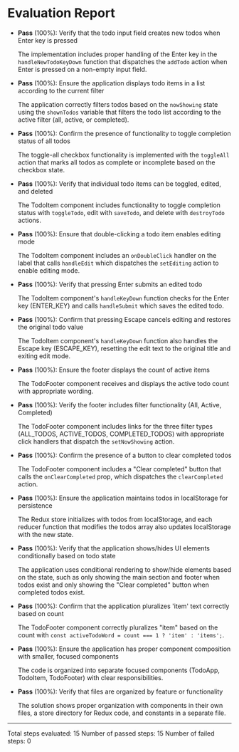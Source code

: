 # Evaluation Report

- **Pass** (100%): Verify that the todo input field creates new todos when Enter key is pressed
  
  The implementation includes proper handling of the Enter key in the `handleNewTodoKeyDown` function that dispatches the `addTodo` action when Enter is pressed on a non-empty input field.

- **Pass** (100%): Ensure the application displays todo items in a list according to the current filter
  
  The application correctly filters todos based on the `nowShowing` state using the `shownTodos` variable that filters the todo list according to the active filter (all, active, or completed).

- **Pass** (100%): Confirm the presence of functionality to toggle completion status of all todos
  
  The toggle-all checkbox functionality is implemented with the `toggleAll` action that marks all todos as complete or incomplete based on the checkbox state.

- **Pass** (100%): Verify that individual todo items can be toggled, edited, and deleted
  
  The TodoItem component includes functionality to toggle completion status with `toggleTodo`, edit with `saveTodo`, and delete with `destroyTodo` actions.

- **Pass** (100%): Ensure that double-clicking a todo item enables editing mode
  
  The TodoItem component includes an `onDoubleClick` handler on the label that calls `handleEdit` which dispatches the `setEditing` action to enable editing mode.

- **Pass** (100%): Verify that pressing Enter submits an edited todo
  
  The TodoItem component's `handleKeyDown` function checks for the Enter key (ENTER_KEY) and calls `handleSubmit` which saves the edited todo.

- **Pass** (100%): Confirm that pressing Escape cancels editing and restores the original todo value
  
  The TodoItem component's `handleKeyDown` function also handles the Escape key (ESCAPE_KEY), resetting the edit text to the original title and exiting edit mode.

- **Pass** (100%): Ensure the footer displays the count of active items
  
  The TodoFooter component receives and displays the active todo count with appropriate wording.

- **Pass** (100%): Verify the footer includes filter functionality (All, Active, Completed)
  
  The TodoFooter component includes links for the three filter types (ALL_TODOS, ACTIVE_TODOS, COMPLETED_TODOS) with appropriate click handlers that dispatch the `setNowShowing` action.

- **Pass** (100%): Confirm the presence of a button to clear completed todos
  
  The TodoFooter component includes a "Clear completed" button that calls the `onClearCompleted` prop, which dispatches the `clearCompleted` action.

- **Pass** (100%): Ensure the application maintains todos in localStorage for persistence
  
  The Redux store initializes with todos from localStorage, and each reducer function that modifies the todos array also updates localStorage with the new state.

- **Pass** (100%): Verify that the application shows/hides UI elements conditionally based on todo state
  
  The application uses conditional rendering to show/hide elements based on the state, such as only showing the main section and footer when todos exist and only showing the "Clear completed" button when completed todos exist.

- **Pass** (100%): Confirm that the application pluralizes 'item' text correctly based on count
  
  The TodoFooter component correctly pluralizes "item" based on the count with `const activeTodoWord = count === 1 ? 'item' : 'items';`.

- **Pass** (100%): Ensure the application has proper component composition with smaller, focused components
  
  The code is organized into separate focused components (TodoApp, TodoItem, TodoFooter) with clear responsibilities.

- **Pass** (100%): Verify that files are organized by feature or functionality
  
  The solution shows proper organization with components in their own files, a store directory for Redux code, and constants in a separate file.

---

Total steps evaluated: 15
Number of passed steps: 15
Number of failed steps: 0
